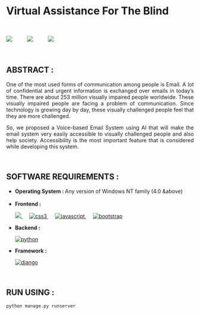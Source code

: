 # Virtual Assistance For The Blind 

<br>

![](https://img.shields.io/github/forks/Candida18/Virtual-Assistance-For-The-Blind?style=for-the-badge) &emsp;  &emsp; 
![](https://img.shields.io/github/stars/Candida18/Virtual-Assistance-For-The-Blind?style=for-the-badge) &emsp;  &emsp; 
![](https://img.shields.io/github/license/Candida18/Virtual-Assistance-For-The-Blind?style=for-the-badge) &emsp; 

<br>

## ABSTRACT : 
<p align="justify">One of the most used forms of communication among people is Email. A lot of confidential and urgent information is exchanged over emails in today’s time. There are about 253 million visually impaired people worldwide. These visually impaired people are facing a problem of communication. Since technology is growing day by day, these visually challenged people feel that they are more challenged.</p>

<p align="justify">
So, we proposed a Voice-based Email System using AI that will make the email system very easily accessible to visually challenged people and also help society. Accessibility is the most important feature that is considered while developing this system. </p><br/>

<!--[![License](https://img.shields.io/badge/License-Apache%202.0-blue.svg)](https://opensource.org/licenses/Apache-2.0)-->

## SOFTWARE REQUIREMENTS : 
<ul type="square">
  <li> <b> Operating System : </b> Any version of Windows NT family (4.0 &above) </li>
   &emsp;
  <li> <b> Frontend : </b>
       <p align="left"> 
          <a href="https://www.w3.org/html/" target="_blank" > 
            <img src="https://img.shields.io/badge/html5-%23E34F26.svg?style=for-the-badge&logo=html5&logoColor=white"/> 
          </a>    
         &emsp;
          <a href="https://www.w3schools.com/css/" target="_blank">
            <img src="https://img.shields.io/badge/css3-%231572B6.svg?style=for-the-badge&logo=css3&logoColor=white" alt="css3" /> 
          </a> 
         &emsp;
         <a href="https://developer.mozilla.org/en-US/docs/Web/JavaScript" target="_blank"> 
           <img src="https://img.shields.io/badge/javascript-%23323330.svg?style=for-the-badge&logo=javascript&logoColor=%23F7DF1E" alt="javascript" />
         </a>
         &emsp;
          <a href="https://getbootstrap.com" target="_blank"> 
            <img src="https://img.shields.io/badge/bootstrap-%23563D7C.svg?style=for-the-badge&logo=bootstrap&logoColor=white" alt="bootstrap" /> 
          </a>
        </p> 
  </li>
 <li> <b> Backend : </b>
     <p align = "left">
        <a href="https://www.python.org" target="_blank">
          <img src="https://img.shields.io/badge/python-3670A0?style=for-the-badge&logo=python&logoColor=ffdd54" alt="python" /> 
       </a>
     </p>
   </li>
    <li> <b> Framework : </b>
     <p align="left"> 
      <a href="https://www.djangoproject.com/" target="_blank"> 
        <img src="https://img.shields.io/badge/django-%23092E20.svg?style=for-the-badge&logo=django&logoColor=white" alt="django" /> 
      </a> 
    </p>
   </li>

 </ul><br/>
 
## RUN USING :
`python manage.py runserver`

<br>








